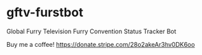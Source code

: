# gftv-furstbot
Global Furry Television Furry Convention Status Tracker Bot

Buy me a coffee!
https://donate.stripe.com/28o2akeAr3hv0DK6oo

